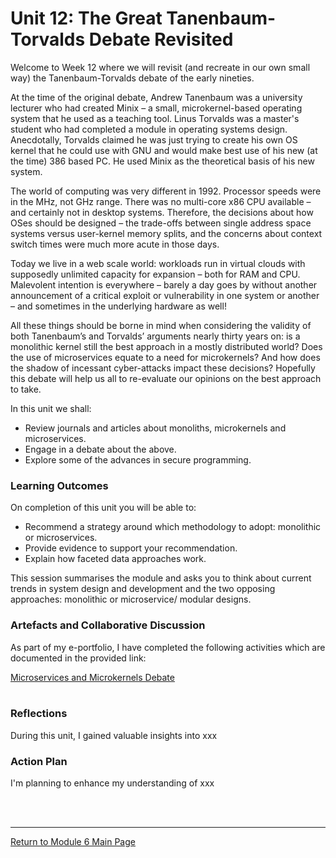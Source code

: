 # Unit 12: The Great Tanenbaum-Torvalds Debate Revisited

Welcome to Week 12 where we will revisit (and recreate in our own small way) the Tanenbaum-Torvalds debate of the early nineties.

At the time of the original debate, Andrew Tanenbaum was a university lecturer who had created Minix – a small, microkernel-based operating system that he used as a teaching tool. Linus Torvalds was a master's student who had completed a module in operating systems design. Anecdotally, Torvalds claimed he was just trying to create his own OS kernel that he could use with GNU and would make best use of his new (at the time) 386 based PC. He used Minix as the theoretical basis of his new system.

The world of computing was very different in 1992. Processor speeds were in the MHz, not GHz range. There was no multi-core x86 CPU available – and certainly not in desktop systems. Therefore, the decisions about how OSes should be designed – the trade-offs between single address space systems versus user-kernel memory splits, and the concerns about context switch times were much more acute in those days.

Today we live in a web scale world: workloads run in virtual clouds with supposedly unlimited capacity for expansion – both for RAM and CPU. Malevolent intention is everywhere – barely a day goes by without another announcement of a critical exploit or vulnerability in one system or another – and sometimes in the underlying hardware as well!

All these things should be borne in mind when considering the validity of both Tanenbaum’s and Torvalds’ arguments nearly thirty years on: is a monolithic kernel still the best approach in a mostly distributed world? Does the use of microservices equate to a need for microkernels? And how does the shadow of incessant cyber-attacks impact these decisions? Hopefully this debate will help us all to re-evaluate our opinions on the best approach to take.

In this unit we shall:
 - Review journals and articles about monoliths, microkernels and microservices.
 - Engage in a debate about the above.
 - Explore some of the advances in secure programming.

### Learning Outcomes
On completion of this unit you will be able to:
 - Recommend a strategy around which methodology to adopt: monolithic or microservices.
 - Provide evidence to support your recommendation.
 - Explain how faceted data approaches work.

This session summarises the module and asks you to think about current trends in system design and development and the two opposing approaches: monolithic or microservice/ modular designs.

### Artefacts and Collaborative Discussion 
As part of my e-portfolio, I have completed the following activities which are documented in the provided link:

[Microservices and Microkernels Debate](SSD_Unit12_Seminar.md) <br><br>

### Reflections
During this unit, I gained valuable insights into xxx

### Action Plan
I'm planning to enhance my understanding of xxx

<br><br>

--- 

[Return to Module 6 Main Page](SSD_main.md)
